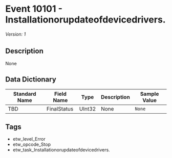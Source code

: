 # Event 10101 - Installationorupdateofdevicedrivers.
###### Version: 1

## Description
None

## Data Dictionary
|Standard Name|Field Name|Type|Description|Sample Value|
|---|---|---|---|---|
|TBD|FinalStatus|UInt32|None|`None`|

## Tags
* etw_level_Error
* etw_opcode_Stop
* etw_task_Installationorupdateofdevicedrivers.